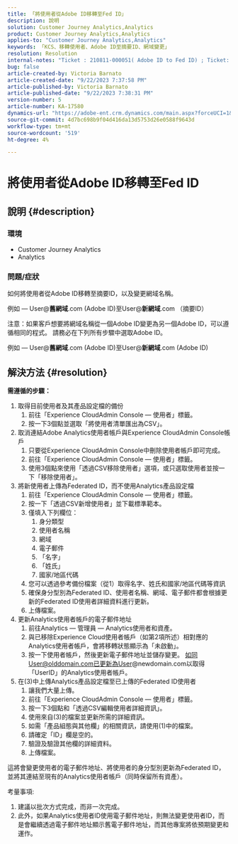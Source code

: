 ```yaml
---
title: 「將使用者從Adobe ID移轉至Fed ID」
description: 說明
solution: Customer Journey Analytics,Analytics
product: Customer Journey Analytics,Analytics
applies-to: "Customer Journey Analytics,Analytics"
keywords: 「KCS、移轉使用者、Adobe ID至摘要ID、網域變更」
resolution: Resolution
internal-notes: "Ticket : 210811-000051( Adobe ID to Fed ID) ; Ticket: 210916-000306 (Adobe ID to Adobe ID)"
bug: false
article-created-by: Victoria Barnato
article-created-date: "9/22/2023 7:37:58 PM"
article-published-by: Victoria Barnato
article-published-date: "9/22/2023 7:38:31 PM"
version-number: 5
article-number: KA-17580
dynamics-url: "https://adobe-ent.crm.dynamics.com/main.aspx?forceUCI=1&pagetype=entityrecord&etn=knowledgearticle&id=44516d83-7f59-ee11-be6f-6045bd0065b6"
source-git-commit: 4d7bc698b9f04d416da13d5753d26e0588f9643d
workflow-type: tm+mt
source-wordcount: '519'
ht-degree: 4%

---
```


# 將使用者從Adobe ID移轉至Fed ID

## 說明 {#description}


### <b>環境</b>

- Customer Journey Analytics
- Analytics




### <b>問題/症狀</b>

如何將使用者從Adobe ID移轉至摘要ID，以及變更網域名稱。

例如 — User@<b>舊網域</b>.com (Adobe ID)至User@<b>新網域</b>.com （摘要ID）



注意：如果客戶想要將網域名稱從一個Adobe ID變更為另一個Adobe ID，可以遵循相同的程式。 請務必在下列所有步驟中選取Adobe ID。

例如 — User@<b>舊網域</b>.com (Adobe ID)至User@<b>新網域</b>.com (Adobe ID)


## 解決方法 {#resolution}

<b>需遵循的步驟：</b>
1. 取得目前使用者及其產品設定檔的備份
   1. 前往「Experience CloudAdmin Console — 使用者」標籤。
   2. 按一下3個點並選取「將使用者清單匯出為CSV」。
2. 取消連結Adobe Analytics使用者帳戶與Experience CloudAdmin Console帳戶
   1. 只要從Experience CloudAdmin Console中刪除使用者帳戶即可完成。
   2. 前往「Experience CloudAdmin Console — 使用者」標籤。
   3. 使用3個點來使用「透過CSV移除使用者」選項，或只選取使用者並按一下「移除使用者」。
3. 將新使用者上傳為Federated ID，而不使用Analytics產品設定檔
   1. 前往「Experience CloudAdmin Console — 使用者」標籤。
   2. 按一下「透過CSV新增使用者」並下載標準範本。
   3. 僅填入下列欄位：
      1. 身分類型
      2. 使用者名稱
      3. 網域
      4. 電子郵件
      5. 「名字」
      6. 「姓氏」
      7. 國家/地區代碼
   4. 您可以透過參考備份檔案（從1）取得名字、姓氏和國家/地區代碼等資訊
   5. 確保身分型別為Federated ID、使用者名稱、網域、電子郵件都會根據更新的Federated ID使用者詳細資料進行更新。
   6. 上傳檔案。
4. 更新Analytics使用者帳戶的電子郵件地址
   1. 前往Analytics — 管理員 — Analytics使用者和資產。
   2. 與已移除Experience Cloud使用者帳戶（如第2項所述）相對應的Analytics使用者帳戶，會將移轉狀態顯示為「未啟動」。
   3. 按一下使用者帳戶，然後更新電子郵件地址並儲存變更。 如同User@olddomain.com已更新為User@newdomain.com以取得「UserID」的Analytics使用者帳戶。
5. 在(3)中上傳Analytics產品設定檔至已上傳的Federated ID使用者
   1. 讓我們大量上傳。
   2. 前往「Experience CloudAdmin Console — 使用者」標籤。
   3. 按一下3個點和「透過CSV編輯使用者詳細資訊」。
   4. 使用來自(3)的檔案並更新所需的詳細資訊。
   5. 如需「產品組態與其他欄」的相關資訊，請使用(1)中的檔案。
   6. 請確定「ID」欄是空的。
   7. 驗證及驗證其他欄的詳細資料。
   8. 上傳檔案。




這將會變更使用者的電子郵件地址、將使用者的身分型別更新為Federated ID，並將其連結至現有的Analytics使用者帳戶（同時保留所有資產）。


考量事項:
1. 建議以批次方式完成，而非一次完成。
2. 此外，如果Analytics使用者ID使用電子郵件地址，則無法變更使用者ID，而是會繼續透過電子郵件地址顯示舊電子郵件地址，而其他專案將依預期變更和運作。

